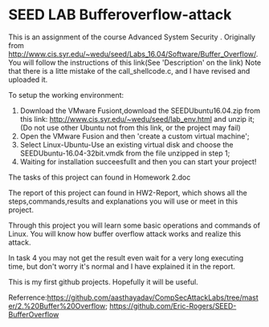 # SEED LAB Bufferoverflow-attack

This is an assignment of the course Advanced System Security .
Originally from http://www.cis.syr.edu/~wedu/seed/Labs_16.04/Software/Buffer_Overflow/.
You will follow the instructions of this link(See 'Description' on the link)
Note that there is a litte mistake of the call_shellcode.c, and I have revised and uploaded it.

To setup the working environment:
1. Download the VMware Fusiont,download the SEEDUbuntu16.04.zip from this link: http://www.cis.syr.edu/~wedu/seed/lab_env.html
and unzip it;(Do not use other Ubuntu not from this link, or the project may fail)
2. Open the VMware Fusion and then 'create a custom virtual machine';
3. Select Linux-Ubuntu-Use an existing virtual disk and choose the SEEDUbuntu-16.04-32bit.vmdk from the file unzipped in step 1;
4. Waiting for installation succeesfullt and then you can start your project!

The tasks of this project can found in Homework 2.doc

The report of this project can found in HW2-Report, which shows all the steps,commands,results and explanations you will use or meet in this project.

Through this project you will learn some basic operations and commands of Linux.
You will know how buffer overflow attack works and realize this attack.

In task 4 you may not get the result even wait for a very long executing time, but don't worry it's normal and I have explained it in the report.

This is my first github  projects. Hopefully it will be useful.

Referrence:https://github.com/aasthayadav/CompSecAttackLabs/tree/master/2.%20Buffer%20Overflow;
           https://github.com/Eric-Rogers/SEED-BufferOverflow
